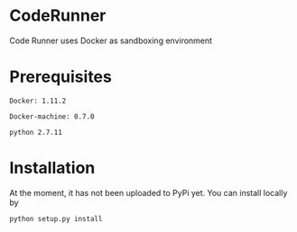 # CodeRunner
Code Runner uses Docker as sandboxing environment

# Prerequisites

```console
Docker: 1.11.2 
```

```console
Docker-machine: 0.7.0
```

```console
python 2.7.11
```

# Installation 

At the moment, it has not been uploaded to PyPi yet. You can install locally by 

```console
python setup.py install 
```
